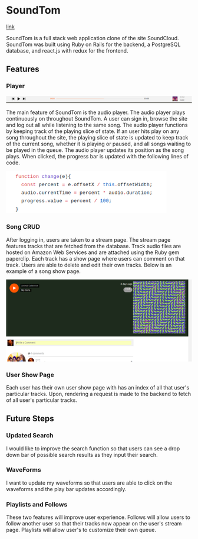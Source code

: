 # SoundTom

[link](https://soundtom.herokuapp.com/#/tracks/45)

SoundTom is a full stack web application clone of the site SoundCloud. SoundTom was built using Ruby on Rails for the backend, a PostgreSQL database, and react.js with redux for the frontend.

## Features

### Player

![Alt text](/app/assets/images/player.png)

The main feature of SoundTom is the audio player. The audio player plays continuously on throughout SoundTom. A user can sign in, browse the site and log out all while listening to the same song. The audio player functions by keeping track of the playing slice of state. If an user hits play on any song throughout the site, the playing slice of state is updated to keep track of the current song, whether it is playing or paused, and all songs waiting to be played in the queue. The audio player updates its position as the song plays. When clicked, the progress bar is updated with the following lines of code.

![Alt text](/app/assets/images/code1.png)

### Song CRUD

After logging in, users are taken to a stream page. The stream page features tracks that are fetched from the database. Track audio files are hosted on Amazon Web Services and are attached using the Ruby gem paperclip. Each track has a show page where users can comment on that track. Users are able to delete and edit their own tracks. Below is an example of a song show page.

![Alt text](/app/assets/images/songpage.png)

### User Show Page

 Each user has their own user show page with has an index of all that user's particular tracks. Upon, rendering a request is made to the backend to fetch of all user's particular tracks.   

## Future Steps  

### Updated Search

I would like to improve the search function so that users can see a drop down bar of possible search results as they input their search.

### WaveForms

I want to update my waveforms so that users are able to click on the waveforms and the play bar updates accordingly.

### Playlists and Follows

These two features will improve user experience. Follows will allow users to follow another user so that their tracks now appear on the user's stream page. Playlists will allow user's to customize their own queue.  
